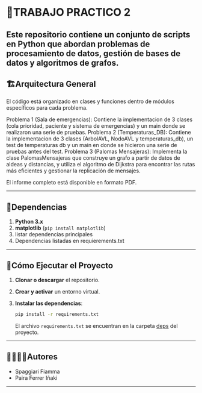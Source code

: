 # 🐍TRABAJO PRACTICO 2

Este repositorio contiene un conjunto de scripts en Python que abordan problemas de procesamiento de datos, gestión de bases de datos y algoritmos de grafos.
---
## 🏗Arquitectura General

El código está organizado en clases y funciones dentro de módulos específicos para cada problema.

Problema 1 (Sala de emergencias): Contiene la implementacion de 3 clases (cola prioridad, paciente y sistema de emergencias) y un main donde se realizaron una serie de pruebas.
Problema 2 (Temperaturas_DB): Contiene la implementacion de 3 clases (ArbolAVL, NodoAVL y temperaturas_db), un test de temperaturas db y un main en donde se hicieron una serie de pruebas antes del test.
Problema 3 (Palomas Mensajeras): Implementa la clase PalomasMensajeras que construye un grafo a partir de datos de aldeas y distancias, y utiliza el algoritmo de Dijkstra para encontrar las rutas más eficientes y gestionar la replicación de mensajes.

El informe completo está disponible en formato PDF.

---
## 📑Dependencias

1. **Python 3.x**
2. **matplotlib** (`pip install matplotlib`)
3. listar dependencias principales
4. Dependencias listadas en requierements.txt

---
## 🚀Cómo Ejecutar el Proyecto
1. **Clonar o descargar** el repositorio.

2. **Crear y activar** un entorno virtual.

3. **Instalar las dependencias**:
   ```bash
   pip install -r requirements.txt
   ```
   El archivo `requirements.txt` se encuentran en la carpeta [deps](./deps) del proyecto.

---
## 🙎‍♀️🙎‍♂️Autores

- Spaggiari Fiamma
- Paira Ferrer Iñaki

---

